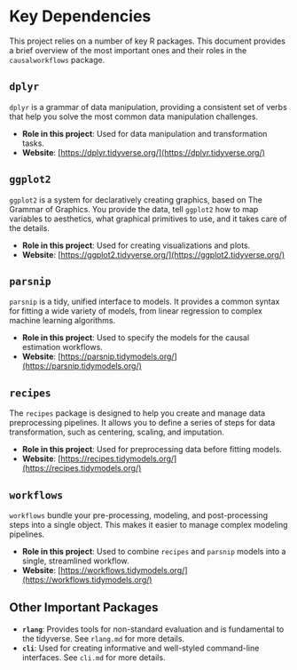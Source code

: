 # Key Dependencies

This project relies on a number of key R packages. This document provides a brief overview of the most important ones and their roles in the `causalworkflows` package.

## `dplyr`

`dplyr` is a grammar of data manipulation, providing a consistent set of verbs that help you solve the most common data manipulation challenges.

- **Role in this project**: Used for data manipulation and transformation tasks.
- **Website**: [https://dplyr.tidyverse.org/](https://dplyr.tidyverse.org/)

## `ggplot2`

`ggplot2` is a system for declaratively creating graphics, based on The Grammar of Graphics. You provide the data, tell `ggplot2` how to map variables to aesthetics, what graphical primitives to use, and it takes care of the details.

- **Role in this project**: Used for creating visualizations and plots.
- **Website**: [https://ggplot2.tidyverse.org/](https://ggplot2.tidyverse.org/)

## `parsnip`

`parsnip` is a tidy, unified interface to models. It provides a common syntax for fitting a wide variety of models, from linear regression to complex machine learning algorithms.

- **Role in this project**: Used to specify the models for the causal estimation workflows.
- **Website**: [https://parsnip.tidymodels.org/](https://parsnip.tidymodels.org/)

## `recipes`

The `recipes` package is designed to help you create and manage data preprocessing pipelines. It allows you to define a series of steps for data transformation, such as centering, scaling, and imputation.

- **Role in this project**: Used for preprocessing data before fitting models.
- **Website**: [https://recipes.tidymodels.org/](https://recipes.tidymodels.org/)

## `workflows`

`workflows` bundle your pre-processing, modeling, and post-processing steps into a single object. This makes it easier to manage complex modeling pipelines.

- **Role in this project**: Used to combine `recipes` and `parsnip` models into a single, streamlined workflow.
- **Website**: [https://workflows.tidymodels.org/](https://workflows.tidymodels.org/)

## Other Important Packages

- **`rlang`**: Provides tools for non-standard evaluation and is fundamental to the tidyverse. See `rlang.md` for more details.
- **`cli`**: Used for creating informative and well-styled command-line interfaces. See `cli.md` for more details.